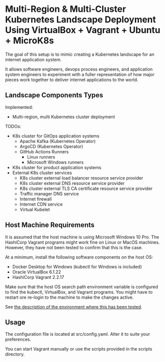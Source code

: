 # Multi-Region & Multi-Cluster Kubernetes Landscape Deployment Using VirtualBox + Vagrant + Ubuntu + MicroK8s

The goal of this setup is to mimic creating a Kubernetes landscape for an internet application system.

It allows software engineers, devops process engineers, and application system engineers to experiment with a fuller representation of how major pieces work together to deliver internet applications to the world.

## Landscape Components Types

Implemented:

* Multi-region, multi Kubernetes cluster deployment


TODOs:

* K8s cluster for GitOps application systems
  * Apache Kafka (Kubernetes Operator)
  * ArgoCD (Kubernetes Operator)
  * GitHub Actions Runners
    * Linux runners
    * Microsoft Windows runners
* K8s cluster for product application systems
* External K8s cluster services
  * K8s cluster external load balancer resource service provider
  * K8s cluster external DNS resource service provider
  * K8s cluster external TLS CA certificate resource service provider
  * Traffic manager DNS service 
  * Internet firewall
  * Internet CDN service
  * Virtual Kubelet


## Host Machine Requirements

It is assumed that the host machine is using Microsoft Windows 10 Pro.  The HashiCorp Vagrant programs might work fine on Linux or MacOS machines.  However, they have not been tested to confirm that this is the case.

At a minimum, install the following software components on the host OS:

* Docker Desktop for Windows (kubectl for Windows is included)
* Oracle VirtualBox 6.1.22
* HashiCorp Vagrant 2.2.17

Make sure that the host OS search path environment variable is configured to find the kubectl, VirtualBox, and Vagrant programs.  You might have to restart ore re-login to the machine to make the changes active.

See [the description of the environment where this has been tested](docs/environment-tested.md). 

## Usage

The configuration file is located at src/config.yaml.  Alter it to suite your preferences.

You can start Vagrant manually or use the scripts provided in the scripts directory.